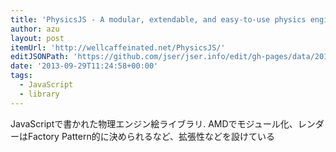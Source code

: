 ```yaml
---
title: 'PhysicsJS - A modular, extendable, and easy-to-use physics engine for javascript'
author: azu
layout: post
itemUrl: 'http://wellcaffeinated.net/PhysicsJS/'
editJSONPath: 'https://github.com/jser/jser.info/edit/gh-pages/data/2013/09/index.json'
date: '2013-09-29T11:24:58+00:00'
tags:
  - JavaScript
  - library
---
```

JavaScriptで書かれた物理エンジン絵ライブラリ.
AMDでモジュール化、レンダーはFactory Pattern的に決められるなど、拡張性などを設けている
